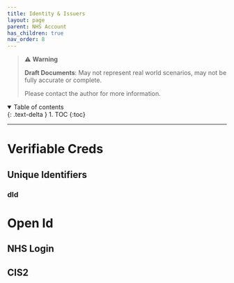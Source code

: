 ```yaml
---
title: Identity & Issuers
layout: page
parent: NHS Account
has_children: true
nav_order: 8
---
```

> ⚠️ **Warning**
>  
> **Draft Documents**: May not represent real world scenarios, may not be fully accurate or complete.
>
> Please contact the author for more information.

<details open markdown="block">
  <summary>
    Table of contents
  </summary>
  {: .text-delta }
1. TOC
{:toc}
</details>

<hr/>

# Verifiable Creds

## Unique Identifiers
### dId  

# Open Id
## NHS Login
## CIS2

